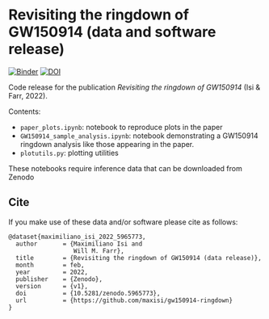 # Revisiting the ringdown of GW150914 (data and software release)

[![Binder](https://mybinder.org/badge_logo.svg)](https://mybinder.org/v2/gh/maxisi/gw150914-ringdown/HEAD)
[![DOI](https://zenodo.org/badge/DOI/10.5281/zenodo.5965773.svg)](https://doi.org/10.5281/zenodo.5965773)

Code release for the publication _Revisiting the ringdown of GW150914_ (Isi & Farr, 2022).

Contents:
- `paper_plots.ipynb`: notebook to reproduce plots in the paper
- `GW150914_sample_analysis.ipynb`: notebook demonstrating a GW150914 ringdown analysis like those appearing in the paper.
- `plotutils.py`: plotting utilities

These notebooks require inference data that can be downloaded from Zenodo

## Cite

If you make use of these data and/or software please cite as follows:

```
@dataset{maximiliano_isi_2022_5965773,
  author       = {Maximiliano Isi and
                  Will M. Farr},
  title        = {Revisiting the ringdown of GW150914 (data release)},
  month        = feb,
  year         = 2022,
  publisher    = {Zenodo},
  version      = {v1},
  doi          = {10.5281/zenodo.5965773},
  url          = {https://github.com/maxisi/gw150914-ringdown}
}
```
